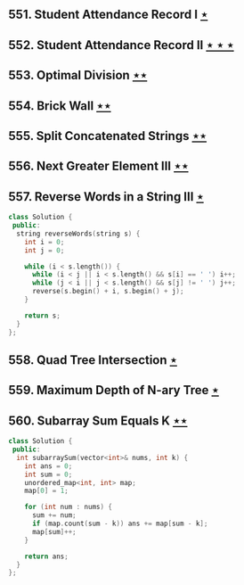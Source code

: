 ## 551. Student Attendance Record I [$\star$](https://leetcode.com/problems/student-attendance-record-i)

## 552. Student Attendance Record II [$\star\star\star$](https://leetcode.com/problems/student-attendance-record-ii)

## 553. Optimal Division [$\star\star$](https://leetcode.com/problems/optimal-division)

## 554. Brick Wall [$\star\star$](https://leetcode.com/problems/brick-wall)

## 555. Split Concatenated Strings [$\star\star$](https://leetcode.com/problems/split-concatenated-strings)

## 556. Next Greater Element III [$\star\star$](https://leetcode.com/problems/next-greater-element-iii)

## 557. Reverse Words in a String III [$\star$](https://leetcode.com/problems/reverse-words-in-a-string-iii)

```cpp
class Solution {
 public:
  string reverseWords(string s) {
    int i = 0;
    int j = 0;

    while (i < s.length()) {
      while (i < j || i < s.length() && s[i] == ' ') i++;
      while (j < i || j < s.length() && s[j] != ' ') j++;
      reverse(s.begin() + i, s.begin() + j);
    }

    return s;
  }
};
```

## 558. Quad Tree Intersection [$\star$](https://leetcode.com/problems/quad-tree-intersection)

## 559. Maximum Depth of N-ary Tree [$\star$](https://leetcode.com/problems/maximum-depth-of-n-ary-tree)

## 560. Subarray Sum Equals K [$\star\star$](https://leetcode.com/problems/subarray-sum-equals-k)

```cpp
class Solution {
 public:
  int subarraySum(vector<int>& nums, int k) {
    int ans = 0;
    int sum = 0;
    unordered_map<int, int> map;
    map[0] = 1;

    for (int num : nums) {
      sum += num;
      if (map.count(sum - k)) ans += map[sum - k];
      map[sum]++;
    }

    return ans;
  }
};
```
